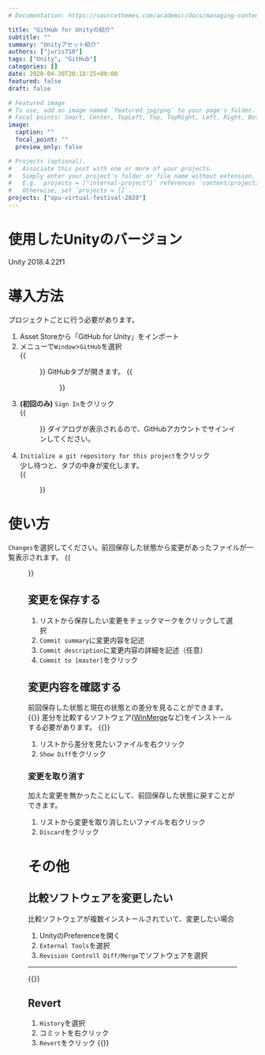 ```yaml
---
# Documentation: https://sourcethemes.com/academic/docs/managing-content/

title: "GitHub for Unityの紹介"
subtitle: ""
summary: "Unityアセット紹介"
authors: ["juris710"]
tags: ["Unity", "GitHub"]
categories: []
date: 2020-04-30T20:18:25+09:00
featured: false
draft: false

# Featured image
# To use, add an image named `featured.jpg/png` to your page's folder.
# Focal points: Smart, Center, TopLeft, Top, TopRight, Left, Right, BottomLeft, Bottom, BottomRight.
image:
  caption: ""
  focal_point: ""
  preview_only: false

# Projects (optional).
#   Associate this post with one or more of your projects.
#   Simply enter your project's folder or file name without extension.
#   E.g. `projects = ["internal-project"]` references `content/project/deep-learning/index.md`.
#   Otherwise, set `projects = []`.
projects: ["opu-virtual-festival-2020"]
---
```


# 使用したUnityのバージョン

Unity 2018.4.22f1  

# 導入方法  

プロジェクトごとに行う必要があります。

1. Asset Storeから「GitHub for Unity」をインポート
2. メニューで`Window`>`GitHub`を選択  
    {{<figure src="./GitHub_Tab_Menu.png" class="left">}}
    GitHubタブが開きます。
    {{<figure src="./GitHub_Tab.png" class="left">}}
3. **(初回のみ)** `Sign In`をクリック  
    {{<figure src="./GitHub_SignIn.png" class="left">}}
    ダイアログが表示されるので、GitHubアカウントでサインインしてください。
4. `Initialize a git repository for this project`をクリック  
    少し待つと、タブの中身が変化します。  
    {{<figure src="./GitHub_AfterGitInit.png" class="left">}}

# 使い方  

`Changes`を選択してください。前回保存した状態から変更があったファイルが一覧表示されます。
{{<figure src="./GitHub_Changes.png" class="left">}}

## 変更を保存する  

1. リストから保存したい変更をチェックマークをクリックして選択
2. `Commit summary`に変更内容を記述
3. `Commit description`に変更内容の詳細を記述（任意）
4. `Commit to [master]`をクリック

## 変更内容を確認する  

前回保存した状態と現在の状態との差分を見ることができます。
{{<callout warning>}}
差分を比較するソフトウェア([WinMerge](https://forest.watch.impress.co.jp/library/software/winmerge/)など)をインストールする必要があります。
{{</callout>}}

1. リストから差分を見たいファイルを右クリック
2. `Show Diff`をクリック

### 変更を取り消す  

加えた変更を無かったことにして、前回保存した状態に戻すことができます。

1. リストから変更を取り消したいファイルを右クリック
2. `Discard`をクリック

# その他  

## 比較ソフトウェアを変更したい  

比較ソフトウェアが複数インストールされていて、変更したい場合

1. UnityのPreferenceを開く
2. `External Tools`を選択
3. `Revision Controll Diff/Merge`でソフトウェアを選択  

---
{{<spoiler text="GitHubやGitに詳しい人向け">}}

## Revert  

1. `History`を選択
2. コミットを右クリック
3. `Revert`をクリック
{{</spoiler>}}
